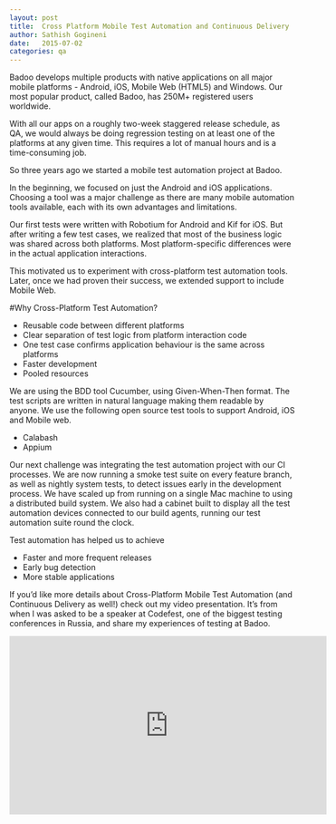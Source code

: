 ```yaml
---
layout: post
title:  Cross Platform Mobile Test Automation and Continuous Delivery
author: Sathish Gogineni
date:   2015-07-02
categories: qa
---
```


Badoo develops multiple products with native applications on all major mobile platforms - Android, iOS, Mobile Web (HTML5)  and Windows. Our most popular product, called Badoo, has 250M+ registered users worldwide.

With all our apps on a roughly two-week staggered release schedule, as QA, we would always be doing regression testing on at least one of the platforms at any given time. This requires a lot of manual hours and is a time-consuming job.

So three years ago we started a mobile test automation project at Badoo.

In the beginning, we focused on just the Android and iOS applications. Choosing a tool was a major challenge as there are many mobile automation tools available, each with its own advantages and limitations.

Our first tests were written with Robotium for Android and Kif for iOS. But after writing a few test cases, we realized that most of the business logic was shared across both platforms.
Most platform-specific differences were in the actual application interactions.

This motivated us to experiment with cross-platform test automation tools. Later, once we had proven their success, we extended support to include Mobile Web.

#Why Cross-Platform Test Automation?

- Reusable code between different platforms
- Clear separation of test logic from platform interaction code
- One test case confirms application behaviour is the same across platforms
- Faster development
- Pooled resources

We are using the BDD tool Cucumber, using Given-When-Then format. The test scripts are written in natural language making them readable by anyone.  We use the following open source test tools to support Android, iOS and Mobile web.

- Calabash
- Appium

Our next challenge was integrating the test automation project with our CI processes. We are now running a smoke test suite on every feature branch, as well as nightly system tests, to detect issues early in the development process.
We have scaled up from running on a single Mac machine to using a distributed build system. We also had a cabinet built to display all the test automation devices connected to our build agents, running our test automation suite round the clock.

Test automation has helped us to achieve

- Faster and more frequent releases
- Early bug detection
- More stable applications

If you’d like more details about Cross-Platform Mobile Test Automation (and Continuous Delivery as well!) check out my video presentation.
It’s from when I was asked to be a speaker at Codefest, one of the biggest testing conferences in Russia, and share my experiences of testing at Badoo.

<iframe class="video" width="560" height="315" src="https://www.youtube.com/embed/N0hYSHmRJTQ?list=PL8761XQAJnra6yS64aAOozaGrQWPAkjEY" frameborder="0" allowfullscreen></iframe>

